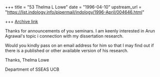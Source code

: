 +++
title = "53 Thelma L Lowe"
date = "1996-04-10"
upstream_url = "https://list.indology.info/pipermail/indology/1996-April/004646.html"

+++
[Archive link](https://list.indology.info/pipermail/indology/1996-April/004646.html)

Thanks for announcements of you seminars.  I am keenly interested in Arun 
Agrawal's topic i connection with my dissertation research.

Would you kindly pass on an email address for him so that I may find out 
if there is a published or other available version of his research.

Thanks,  Thelma Lowe

Department of SSEAS
UCB




